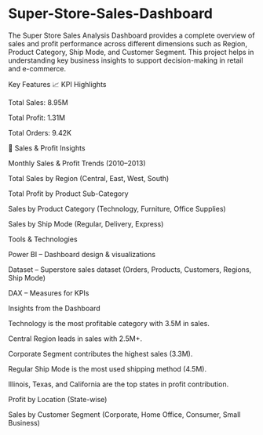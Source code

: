# Super-Store-Sales-Dashboard

The Super Store Sales Analysis Dashboard provides a complete overview of sales and profit performance across different dimensions such as Region, Product Category, Ship Mode, and Customer Segment.
This project helps in understanding key business insights to support decision-making in retail and e-commerce.

Key Features
📈 KPI Highlights

Total Sales: 8.95M

Total Profit: 1.31M

Total Orders: 9.42K

🔹 Sales & Profit Insights

Monthly Sales & Profit Trends (2010–2013)

Total Sales by Region (Central, East, West, South)

Total Profit by Product Sub-Category

Sales by Product Category (Technology, Furniture, Office Supplies)

Sales by Ship Mode (Regular, Delivery, Express)

Tools & Technologies

Power BI – Dashboard design & visualizations

Dataset – Superstore sales dataset (Orders, Products, Customers, Regions, Ship Mode)

DAX – Measures for KPIs


Insights from the Dashboard

Technology is the most profitable category with 3.5M in sales.

Central Region leads in sales with 2.5M+.

Corporate Segment contributes the highest sales (3.3M).

Regular Ship Mode is the most used shipping method (4.5M).

Illinois, Texas, and California are the top states in profit contribution.

Profit by Location (State-wise)

Sales by Customer Segment (Corporate, Home Office, Consumer, Small Business)

